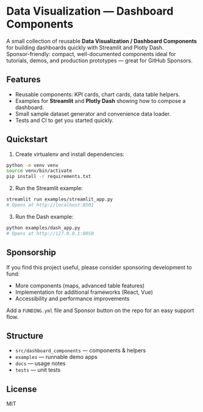 # Data Visualization — Dashboard Components

A small collection of reusable **Data Visualization / Dashboard Components** for building dashboards quickly with Streamlit and Plotly Dash.  
Sponsor-friendly: compact, well-documented components ideal for tutorials, demos, and production prototypes — great for GitHub Sponsors.

## Features

- Reusable components: KPI cards, chart cards, data table helpers.
- Examples for **Streamlit** and **Plotly Dash** showing how to compose a dashboard.
- Small sample dataset generator and convenience data loader.
- Tests and CI to get you started quickly.

## Quickstart

1. Create virtualenv and install dependencies:
```bash
python -m venv venv
source venv/bin/activate
pip install -r requirements.txt
```

2. Run the Streamlit example:
```bash
streamlit run examples/streamlit_app.py
# Opens at http://localhost:8501
```

3. Run the Dash example:
```bash
python examples/dash_app.py
# Opens at http://127.0.0.1:8050
```

## Sponsorship

If you find this project useful, please consider sponsoring development to fund:
- More components (maps, advanced table features)
- Implementation for additional frameworks (React, Vue)
- Accessibility and performance improvements

Add a `FUNDING.yml` file and Sponsor button on the repo for an easy support flow.

## Structure

- `src/dashboard_components` — components & helpers
- `examples` — runnable demo apps
- `docs` — usage notes
- `tests` — unit tests

## License

MIT
